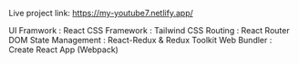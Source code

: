 Live project link: https://my-youtube7.netlify.app/

UI Framwork : React
CSS Framework : Tailwind CSS
Routing : React Router DOM
State Management : React-Redux & Redux Toolkit
Web Bundler : Create React App (Webpack)
